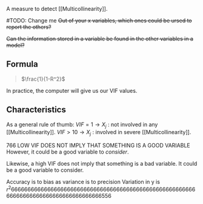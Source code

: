 A measure to detect [[Multicollinearity]].

#TODO: Change me
~~Out of your x variables, which ones could be ursed to report the others?~~

~~Can the information stored in a variable be found in the other variables in a model?~~
## Formula

> $\frac{1}{1-R^2}$

In practice, the computer will give us our VIF values.
## Characteristics

As a general rule of thumb:
$VIF = 1 \rightarrow X_{j}$ : not involved in any [[Multicollinearity]].
$VIF > 10 \rightarrow X_{j}$ : involved in severe [[Multicollinearity]].

766
LOW VIF DOES NOT IMPLY THAT SOMETHING IS A GOOD VARIABLE
However, it could be a good variable to *consider*.

Likewise, a high VIF does not imply that something is a bad variable. It could be a good variable to consider.

Accuracy is to bias as variance is to precision
Variation in y is $r^2$6666666666666666666666666666666666666666666666666666666666666666666666666666666666666556
